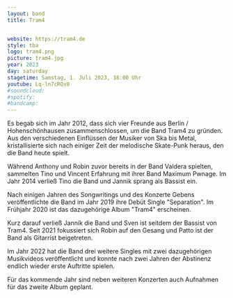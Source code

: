```yaml
---
layout: band
title: Tram4


website: https://tram4.de
style: tba
logo: tram4.png
picture: tram4.jpg
year: 2023
day: saturday
stagetime: Samstag, 1. Juli 2023, 18:00 Uhr
youtube: Lq-ln7cROx0
#soundcloud:
#spotify:
#bandcamp:
---
```


Es begab sich im Jahr 2012, dass sich vier Freunde aus Berlin / Hohenschönhausen
zusammenschlossen, um die Band Tram4 zu gründen. Aus den verschiedenen
Einflüssen der Musiker von Ska bis Metal, kristallisierte sich nach einiger
Zeit der melodische Skate-Punk heraus, den die Band heute spielt.

Während Anthony und Robin zuvor bereits in der Band Valdera spielten, sammelten
Tino und Vincent Erfahrung mit ihrer Band Maximum Pwnage. Im Jahr 2014 verließ
Tino die Band und Jannik sprang als Bassist ein.

Nach einigen Jahren des Songwritings und des Konzerte Gebens veröffentlichte die
Band im Jahr 2019 ihre Debüt Single "Separation". Im Frühjahr 2020 ist das
dazugehörige Album "Tram4" erscheinen.

Kurz darauf verließ Jannik die Band und Sven ist seitdem der Bassist von Tram4.
Seit 2021 fokussiert sich Robin auf den Gesang und Patto ist der Band als
Gitarrist beigetreten.

Im Jahr 2022 hat die Band drei weitere Singles mit zwei dazugehörigen
Musikvideos veröffentlicht und konnte nach zwei Jahren der Abstinenz endlich
wieder erste Auftritte spielen.

Für das kommende Jahr sind neben weiteren Konzerten auch Aufnahmen für das
zweite Album geplant.
